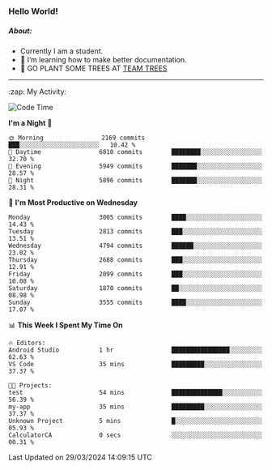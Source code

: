 ### Hello World!

##### About:
- Currently I am a student.
- 🌱 I’m learning how to make better documentation.
- 🌱 GO PLANT SOME TREES AT [TEAM TREES](https://teamtrees.org/)

---
  <summary>:zap: My Activity:</summary>
  
<!--START_SECTION:waka-->
![Code Time](http://img.shields.io/badge/Code%20Time-1%2C304%20hrs%2044%20mins-blue)

**I'm a Night 🦉** 

```text
🌞 Morning                2169 commits        ███░░░░░░░░░░░░░░░░░░░░░░   10.42 % 
🌆 Daytime                6810 commits        ████████░░░░░░░░░░░░░░░░░   32.70 % 
🌃 Evening                5949 commits        ███████░░░░░░░░░░░░░░░░░░   28.57 % 
🌙 Night                  5896 commits        ███████░░░░░░░░░░░░░░░░░░   28.31 % 
```
📅 **I'm Most Productive on Wednesday** 

```text
Monday                   3005 commits        ████░░░░░░░░░░░░░░░░░░░░░   14.43 % 
Tuesday                  2813 commits        ███░░░░░░░░░░░░░░░░░░░░░░   13.51 % 
Wednesday                4794 commits        ██████░░░░░░░░░░░░░░░░░░░   23.02 % 
Thursday                 2688 commits        ███░░░░░░░░░░░░░░░░░░░░░░   12.91 % 
Friday                   2099 commits        ███░░░░░░░░░░░░░░░░░░░░░░   10.08 % 
Saturday                 1870 commits        ██░░░░░░░░░░░░░░░░░░░░░░░   08.98 % 
Sunday                   3555 commits        ████░░░░░░░░░░░░░░░░░░░░░   17.07 % 
```


📊 **This Week I Spent My Time On** 

```text
🔥 Editors: 
Android Studio           1 hr                ████████████████░░░░░░░░░   62.63 % 
VS Code                  35 mins             █████████░░░░░░░░░░░░░░░░   37.37 % 

🐱‍💻 Projects: 
test                     54 mins             ██████████████░░░░░░░░░░░   56.39 % 
my-app                   35 mins             █████████░░░░░░░░░░░░░░░░   37.37 % 
Unknown Project          5 mins              █░░░░░░░░░░░░░░░░░░░░░░░░   05.93 % 
CalculatorCA             0 secs              ░░░░░░░░░░░░░░░░░░░░░░░░░   00.31 % 
```


 Last Updated on 29/03/2024 14:09:15 UTC
<!--END_SECTION:waka-->
